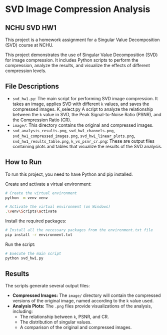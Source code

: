 # SVD Image Compression Analysis

## NCHU SVD HW1
This project is a homework assignment for a Singular Value Decomposition (SVD) course at NCHU.

This project demonstrates the use of Singular Value Decomposition (SVD) for image compression. It includes Python scripts to perform the compression, analyze the results, and visualize the effects of different compression levels.

## File Descriptions

- `svd_hw1.py`: The main script for performing SVD image compression. It takes an image, applies SVD with different `k` values, and saves the compressed images.
K_select.py A script to analyze the relationship between the `k` value in SVD, the Peak Signal-to-Noise Ratio (PSNR), and the Compression Ratio (CR).
- `image/`: This directory contains the original and compressed images.
- `svd_analysis_results.png`, `svd_hw1_channels.png`, `svd_hw1_compressed_images.png`, `svd_hw1_linear_plots.png`, `svd_hw1_results_table.png`, `k_vs_psnr_cr.png`: These are output files containing plots and tables that visualize the results of the SVD analysis.

## How to Run

To run this project, you need to have Python and pip installed.

Create and activate a virtual environment:

```bash
# Create the virtual environment
python -m venv venv

# Activate the virtual environment (on Windows)
.\venv\Scripts\activate
```

Install the required packages:

```bash
# Install all the necessary packages from the environment.txt file
pip install -r environment.txt
```

Run the script:

```bash
# Execute the main script
python svd_hw1.py
```

## Results

The scripts generate several output files:

-   **Compressed Images:** The `image/` directory will contain the compressed versions of the original image, named according to the `k` value used.
-   **Analysis Plots:** The `.png` files provide visualizations of the analysis, including:
    *   The relationship between `k`, PSNR, and CR.
    *   The distribution of singular values.
    *   A comparison of the original and compressed images.

